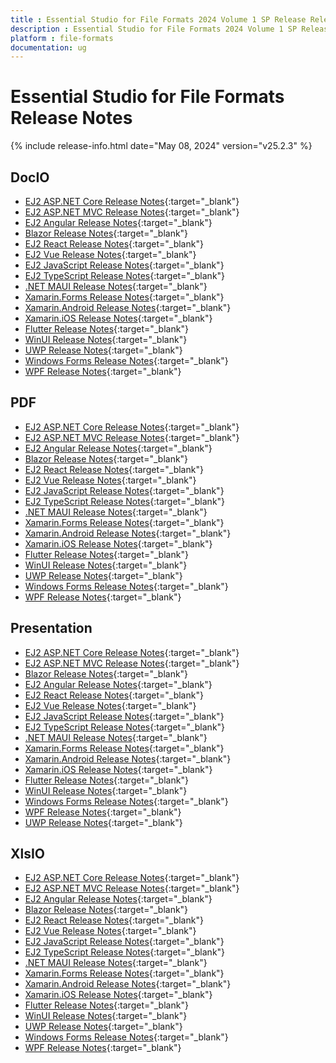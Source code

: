 ```yaml
---
title : Essential Studio for File Formats 2024 Volume 1 SP Release Release Notes  
description : Essential Studio for File Formats 2024 Volume 1 SP Release Release Notes  
platform : file-formats
documentation: ug
---
```


# Essential Studio for File Formats  Release Notes  

{% include release-info.html date="May 08, 2024" version="v25.2.3" %} 


## DocIO

* [EJ2 ASP.NET Core Release Notes](https://ej2.syncfusion.com/aspnetcore/documentation/release-notes/25.2.3#docio){:target="_blank"}
* [EJ2 ASP.NET MVC Release Notes](https://ej2.syncfusion.com/aspnetmvc/documentation/release-notes/25.2.3#docio){:target="_blank"}
* [EJ2 Angular Release Notes](https://ej2.syncfusion.com/angular/documentation/release-notes/25.2.3#docio){:target="_blank"}
* [Blazor Release Notes](https://blazor.syncfusion.com/documentation/release-notes/25.2.3#docio){:target="_blank"}
* [EJ2 React Release Notes](https://ej2.syncfusion.com/react/documentation/release-notes/25.2.3#docio){:target="_blank"}
* [EJ2 Vue  Release Notes](https://ej2.syncfusion.com/vue/documentation/release-notes/25.2.3#docio){:target="_blank"}
* [EJ2 JavaScript Release Notes](https://ej2.syncfusion.com/javascript/documentation/release-notes/25.2.3#docio){:target="_blank"}
* [EJ2 TypeScript Release Notes](https://ej2.syncfusion.com/documentation/release-notes/25.2.3#docio){:target="_blank"}
* [.NET MAUI Release Notes](/maui/release-notes/v25.2.3#docio){:target="_blank"}
* [Xamarin.Forms Release Notes](/xamarin/release-notes/v25.2.3#docio){:target="_blank"}
* [Xamarin.Android Release Notes](/xamarin-android/release-notes/v25.2.3#docio){:target="_blank"}
* [Xamarin.iOS Release Notes](/xamarin-ios/release-notes/v25.2.3#docio){:target="_blank"}
* [Flutter Release Notes](/flutter/release-notes/v25.2.3#docio){:target="_blank"}
* [WinUI Release Notes](/winui/release-notes/v25.2.3#docio){:target="_blank"}
* [UWP Release Notes](/uwp/release-notes/v25.2.3#docio){:target="_blank"}
* [Windows Forms Release Notes](/windowsforms/release-notes/v25.2.3#docio){:target="_blank"}
* [WPF Release Notes](/wpf/release-notes/v25.2.3#docio){:target="_blank"}



## PDF

* [EJ2 ASP.NET Core Release Notes](https://ej2.syncfusion.com/aspnetcore/documentation/release-notes/25.2.3#pdf){:target="_blank"}
* [EJ2 ASP.NET MVC Release Notes](https://ej2.syncfusion.com/aspnetmvc/documentation/release-notes/25.2.3#pdf){:target="_blank"}
* [EJ2 Angular Release Notes](https://ej2.syncfusion.com/angular/documentation/release-notes/25.2.3#pdf){:target="_blank"}
* [Blazor Release Notes](https://blazor.syncfusion.com/documentation/release-notes/25.2.3#pdf){:target="_blank"}
* [EJ2 React Release Notes](https://ej2.syncfusion.com/react/documentation/release-notes/25.2.3#pdf){:target="_blank"}
* [EJ2 Vue  Release Notes](https://ej2.syncfusion.com/vue/documentation/release-notes/25.2.3#pdf){:target="_blank"}
* [EJ2 JavaScript Release Notes](https://ej2.syncfusion.com/javascript/documentation/release-notes/25.2.3#pdf){:target="_blank"}
* [EJ2 TypeScript Release Notes](https://ej2.syncfusion.com/documentation/release-notes/25.2.3#pdf){:target="_blank"}
* [.NET MAUI Release Notes](/maui/release-notes/v25.2.3#pdf){:target="_blank"}
* [Xamarin.Forms Release Notes](/xamarin/release-notes/v25.2.3#pdf){:target="_blank"}
* [Xamarin.Android Release Notes](/xamarin-android/release-notes/v25.2.3#pdf){:target="_blank"}
* [Xamarin.iOS Release Notes](/xamarin-ios/release-notes/v25.2.3#pdf){:target="_blank"}
* [Flutter Release Notes](/flutter/release-notes/v25.2.3#pdf){:target="_blank"}
* [WinUI Release Notes](/winui/release-notes/v25.2.3#pdf){:target="_blank"}
* [UWP Release Notes](/uwp/release-notes/v25.2.3#pdf){:target="_blank"}
* [Windows Forms Release Notes](/windowsforms/release-notes/v25.2.3#pdf){:target="_blank"}
* [WPF Release Notes](/wpf/release-notes/v25.2.3#pdf){:target="_blank"}


## Presentation

* [EJ2 ASP.NET Core Release Notes](https://ej2.syncfusion.com/aspnetcore/documentation/release-notes/25.2.3#presentation){:target="_blank"}
* [EJ2 ASP.NET MVC Release Notes](https://ej2.syncfusion.com/aspnetmvc/documentation/release-notes/25.2.3#presentation){:target="_blank"}
* [Blazor Release Notes](https://blazor.syncfusion.com/documentation/release-notes/25.2.3#presentation){:target="_blank"}
* [EJ2 Angular Release Notes](https://ej2.syncfusion.com/angular/documentation/release-notes/25.2.3#presentation){:target="_blank"}
* [EJ2 React Release Notes](https://ej2.syncfusion.com/react/documentation/release-notes/25.2.3#presentation){:target="_blank"}
* [EJ2 Vue  Release Notes](https://ej2.syncfusion.com/vue/documentation/release-notes/25.2.3#presentation){:target="_blank"}
* [EJ2 JavaScript Release Notes](https://ej2.syncfusion.com/javascript/documentation/release-notes/25.2.3#presentation){:target="_blank"}
* [EJ2 TypeScript Release Notes](https://ej2.syncfusion.com/documentation/release-notes/25.2.3#presentation){:target="_blank"}
* [.NET MAUI Release Notes](/maui/release-notes/v25.2.3#presentation){:target="_blank"}
* [Xamarin.Forms Release Notes](/xamarin/release-notes/v25.2.3#presentation){:target="_blank"}
* [Xamarin.Android Release Notes](/xamarin-android/release-notes/v25.2.3#presentation){:target="_blank"}
* [Xamarin.iOS Release Notes](/xamarin-ios/release-notes/v25.2.3#presentation){:target="_blank"}
* [Flutter Release Notes](/flutter/release-notes/v25.2.3#presentation){:target="_blank"}
* [WinUI Release Notes](/winui/release-notes/v25.2.3#presentation){:target="_blank"}
* [Windows Forms Release Notes](/windowsforms/release-notes/v25.2.3#presentation){:target="_blank"}
* [WPF Release Notes](/wpf/release-notes/v25.2.3#presentation){:target="_blank"}
* [UWP Release Notes](/uwp/release-notes/v25.2.3#presentation){:target="_blank"}



## XlsIO

* [EJ2 ASP.NET Core Release Notes](https://ej2.syncfusion.com/aspnetcore/documentation/release-notes/25.2.3#xlsio){:target="_blank"}
* [EJ2 ASP.NET MVC Release Notes](https://ej2.syncfusion.com/aspnetmvc/documentation/release-notes/25.2.3#xlsio){:target="_blank"}
* [EJ2 Angular Release Notes](https://ej2.syncfusion.com/angular/documentation/release-notes/25.2.3#xlsio){:target="_blank"}
* [Blazor Release Notes](https://blazor.syncfusion.com/documentation/release-notes/25.2.3#xlsio){:target="_blank"}
* [EJ2 React Release Notes](https://ej2.syncfusion.com/react/documentation/release-notes/25.2.3#xlsio){:target="_blank"}
* [EJ2 Vue  Release Notes](https://ej2.syncfusion.com/vue/documentation/release-notes/25.2.3#xlsio){:target="_blank"}
* [EJ2 JavaScript Release Notes](https://ej2.syncfusion.com/javascript/documentation/release-notes/25.2.3#xlsio){:target="_blank"}
* [EJ2 TypeScript Release Notes](https://ej2.syncfusion.com/documentation/release-notes/25.2.3#xlsio){:target="_blank"}
* [.NET MAUI Release Notes](/maui/release-notes/v25.2.3#xlsio){:target="_blank"}
* [Xamarin.Forms Release Notes](/xamarin/release-notes/v25.2.3#xlsio){:target="_blank"}
* [Xamarin.Android Release Notes](/xamarin-android/release-notes/v25.2.3#xlsio){:target="_blank"}
* [Xamarin.iOS Release Notes](/xamarin-ios/release-notes/v25.2.3#xlsio){:target="_blank"}
* [Flutter Release Notes](/flutter/release-notes/v25.2.3#xlsio){:target="_blank"}
* [WinUI Release Notes](/winui/release-notes/v25.2.3#xlsio){:target="_blank"}
* [UWP Release Notes](/uwp/release-notes/v25.2.3#xlsio){:target="_blank"}
* [Windows Forms Release Notes](/windowsforms/release-notes/v25.2.3#xlsio){:target="_blank"}
* [WPF Release Notes](/wpf/release-notes/v25.2.3#xlsio){:target="_blank"}


